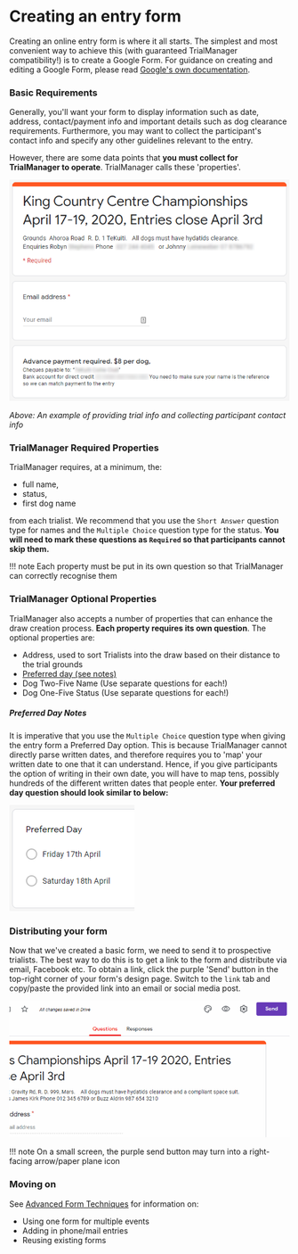 # Creating an entry form

Creating an online entry form is where it all starts. The simplest and most convenient way to achieve this (with guaranteed TrialManager compatibility!) is to create a Google Form. For guidance on creating and editing a Google Form, please read [Google's own documentation](https://support.google.com/docs/answer/6281888?hl=en&ref_topic=6063584).

### Basic Requirements

Generally, you'll want your form to display information such as date, address, contact/payment info and important details such as dog clearance requirements. Furthermore, you may want to collect the participant's contact info and specify any other guidelines relevant to the entry.

However, there are some data points that **you must collect for TrialManager to operate**. TrialManager calls these 'properties'.

![Displaying basic info](../img/google-forms/basic-info.png)

*Above: An example of providing trial info and collecting participant contact info*

### TrialManager Required Properties

TrialManager requires, at a minimum, the:

- full name,
- status,
- first dog name

from each trialist. We recommend that you use the `Short Answer` question type for names and the `Multiple Choice` question type for the status. **You will need to mark these questions as `Required` so that participants cannot skip them.** 

!!! note
    Each property must be put in its own question so that TrialManager can correctly recognise them

### TrialManager Optional Properties

TrialManager also accepts a number of properties that can enhance the draw creation process. **Each property requires its own question**. The optional properties are:

- Address, used to sort Trialists into the draw based on their distance to the trial grounds
- [Preferred day (see notes)](#preferred-day-info)
- Dog Two-Five Name (Use separate questions for each!)
- Dog One-Five Status (Use separate questions for each!)

##### Preferred Day Notes

It is imperative that you use the `Multiple Choice` question type when giving the entry form a Preferred Day option. This is because TrialManager cannot directly parse written dates, and therefore requires you to 'map' your written date to one that it can understand. Hence, if you give participants the option of writing in their own date, you will have to map tens, possibly hundreds of the different written dates that people enter. **Your preferred day question should look similar to below:**

![Preferred day question exemplar](../img/google-forms/preferred-day-exemplar.png)

### Distributing your form

Now that we've created a basic form, we need to send it to prospective trialists. The best way to do this is to get a link to the form and distribute via email, Facebook etc. To obtain a link, click the purple 'Send' button in the top-right corner of your form's design page. Switch to the `link` tab and copy/paste the provided link into an email or social media post.

![Obtaining a form link](../img/google-forms/obtaining-link.gif)

!!! note
    On a small screen, the purple send button may turn into a right-facing arrow/paper plane icon

### Moving on

See [Advanced Form Techniques](advanced-forms.md) for information on:

- Using one form for multiple events
- Adding in phone/mail entries
- Reusing existing forms